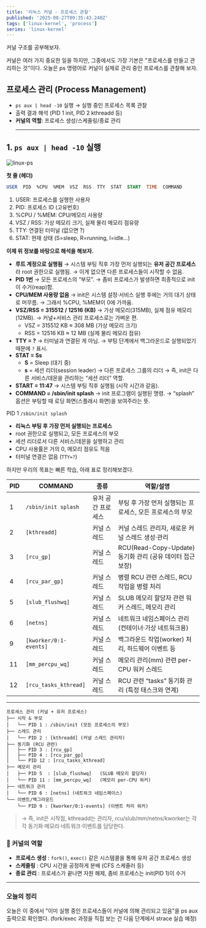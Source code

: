 ```yaml
---
title: '리눅스 커널 - 프로세스 관찰'
published: '2025-08-27T09:35:43.240Z'
tags: ['linux-kernel', 'process']
series: 'linux-kernel'
---
```


커널 구조를 공부해보자.

커널은 여러 가지 중요한 일을 하지만,
그중에서도 가장 기본은 "프로세스를 만들고 관리하는 것"이다.
오늘은 ps 명령어로 커널이 실제로 관리 중인 프로세스를 관찰해 보자.

## 프로세스 관리 (Process Management)

- `ps aux | head -10` 실행 → 실행 중인 프로세스 목록 관찰
- 출력 결과 해석 (PID 1 init, PID 2 kthreadd 등)
- **커널의 역할**: 프로세스 생성/스케줄링/종료 관리
  ***

## 1. `ps aux | head -10` 실행

![linux-ps](/images/linux-ps.png)

**첫 줄 (헤더)**

```sql
USER  PID  %CPU  %MEM  VSZ  RSS  TTY  STAT  START  TIME  COMMAND
```

1. USER: 프로세스를 실행한 사용자
2. PID: 프로세스 ID (고유번호)
3. %CPU / %MEM: CPU/메모리 사용량
4. VSZ / RSS: 가상 메모리 크기, 실제 물리 메모리 점유량
5. TTY: 연결된 터미널 (없으면 ?)
6. STAT: 현재 상태 (S=sleep, R=running, I=idle…)

**이제 위 정보를 바탕으로 해석을 해보자.**

- **루트 계정으로 실행됨**
  → 시스템 부팅 직후 가장 먼저 실행되는 **유저 공간 프로세스**라 root 권한으로 실행됨.
  → 이게 없으면 다른 프로세스들이 시작할 수 없음.
- **PID 1번**
  → 모든 프로세스의 “부모”.
  → 좀비 프로세스가 발생하면 최종적으로 init이 수거(reap)함.
- **CPU/MEM 사용량 없음**
  → init은 시스템 설정·서비스 실행 후에는 거의 대기 상태로 머무름.
  → 그래서 %CPU, %MEM이 0에 가까움.
- **VSZ/RSS = 315512 / 12516 (KB)**
  → 가상 메모리(315MB), 실제 점유 메모리(12MB).
  → 커널+서비스 관리 프로세스로는 가벼운 편.
  - VSZ = 315512 KB ≈ 308 MB (가상 메모리 크기)
  - RSS = 12516 KB ≈ 12 MB (실제 물리 메모리 점유)
- **TTY = ?**
  → 터미널과 연결된 게 아님.
  → 부팅 단계에서 백그라운드로 실행되었기 때문에 `?` 표시.
- **STAT = Ss**
  - **S** = Sleep (대기 중)
  - **s** = 세션 리더(session leader) → 다른 프로세스 그룹의 리더
    → 즉, init은 다른 서비스/데몬을 관리하는 “세션 리더” 역할.
- **START = 11:47**
  → 시스템 부팅 직후 실행됨 (시작 시간과 같음).
- **COMMAND = /sbin/init splash**
  → init 프로그램이 실행된 명령.
  → “splash” 옵션은 부팅할 때 로딩 화면(스플래시 화면)을 보여주라는 뜻.

PID 1 `/sbin/init splash`

- **리눅스 부팅 후 가장 먼저 실행되는 프로세스**
- root 권한으로 실행되고, 모든 프로세스의 부모
- 세션 리더로서 다른 서비스/데몬을 실행하고 관리
- CPU 사용률은 거의 0, 메모리 점유도 적음
- 터미널 연결은 없음 (`TTY=?`)

<aside>
하지만 우리의 목표는 빠른 학습, 아래 표로 정리해보겠다.

</aside>

| PID | COMMAND                | 종류               | 역할/설명                                                 |
| --- | ---------------------- | ------------------ | --------------------------------------------------------- |
| 1   | `/sbin/init splash`    | 유저 공간 프로세스 | 부팅 후 가장 먼저 실행되는 프로세스, 모든 프로세스의 부모 |
| 2   | `[kthreadd]`           | 커널 스레드        | 커널 스레드 관리자, 새로운 커널 스레드 생성·관리          |
| 3   | `[rcu_gp]`             | 커널 스레드        | RCU(Read-Copy-Update) 동기화 관리 (공유 데이터 접근 보장) |
| 4   | `[rcu_par_gp]`         | 커널 스레드        | 병렬 RCU 관련 스레드, RCU 작업을 병렬 처리                |
| 5   | `[slub_flushwq]`       | 커널 스레드        | SLUB 메모리 할당자 관련 워커 스레드, 메모리 관리          |
| 6   | `[netns]`              | 커널 스레드        | 네트워크 네임스페이스 관리 (컨테이너·가상 네트워크용)     |
| 9   | `[kworker/0:1-events]` | 커널 스레드        | 백그라운드 작업(worker) 처리, 하드웨어 이벤트 등          |
| 11  | `[mm_percpu_wq]`       | 커널 스레드        | 메모리 관리(mm) 관련 per-CPU 워커 스레드                  |
| 12  | `[rcu_tasks_kthread]`  | 커널 스레드        | RCU 관련 “tasks” 동기화 관리 (특정 태스크와 연계)         |

---

```
프로세스 관리 (커널 + 유저 프로세스)
├── 시작 & 부모
│   └── PID 1 : /sbin/init (모든 프로세스의 부모)
├── 스레드 관리
│   └── PID 2 : [kthreadd] (커널 스레드 관리자)
├── 동기화 (RCU 관련)
│   ├── PID 3 : [rcu_gp]
│   ├── PID 4 : [rcu_par_gp]
│   └── PID 12 : [rcu_tasks_kthread]
├── 메모리 관리
│   ├── PID 5  : [slub_flushwq]   (SLUB 메모리 할당자)
│   └── PID 11 : [mm_percpu_wq]   (메모리 per-CPU 워커)
├── 네트워크 관리
│   └── PID 6 : [netns] (네트워크 네임스페이스)
└── 이벤트/백그라운드
    └── PID 9 : [kworker/0:1-events] (이벤트 처리 워커)
```

> → 즉, init은 시작점, kthreadd는 관리자,
> rcu/slub/mm/netns/kworker는 각각 동기화·메모리·네트워크·이벤트를 담당한다.

### 🔹 커널의 역할

- **프로세스 생성** : `fork()`, `exec()` 같은 시스템콜을 통해 유저 공간 프로세스 생성
- **스케줄링** : CPU 시간을 공정하게 분배 (CFS 스케줄러 등)
- **종료 관리** : 프로세스가 끝나면 자원 해제, 좀비 프로세스는 init(PID 1)이 수거

---

### 오늘의 정리

오늘은 이 중에서 "이미 실행 중인 프로세스들이 커널에 의해 관리되고 있음"을
ps aux 출력으로 확인했다.
(fork/exec 과정을 직접 보는 건 다음 단계에서 strace 실습 예정)
